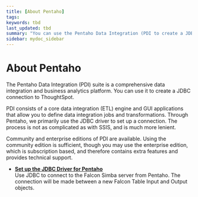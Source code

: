 ```yaml
---
title: [About Pentaho]
tags: 
keywords: tbd
last_updated: tbd
summary: "You can use the Pentaho Data Integration (PDI to create a JDBC connection."
sidebar: mydoc_sidebar
---
```

# About Pentaho

The Pentaho Data Integration (PDI) suite is a comprehensive data integration and business analytics platform. You can use it to create a JDBC connection to ThoughtSpot.

PDI consists of a core data integration (ETL) engine and GUI applications that allow you to define data integration jobs and transformations. Through Pentaho, we primarily use the JDBC driver to set up a connection. The process is not as complicated as with SSIS, and is much more lenient.

Community and enterprise editions of PDI are available. Using the community edition is sufficient, though you may use the enterprise edition, which is subscription based, and therefore contains extra features and provides technical support.

-   **[Set up the JDBC Driver for Pentaho](../../data_integration/pentaho/set_up_the_jdbc_driver_for_pentaho.html)**  
Use JDBC to connect to the Falcon Simba server from Pentaho. The connection will be made between a new Falcon Table Input and Output objects.
